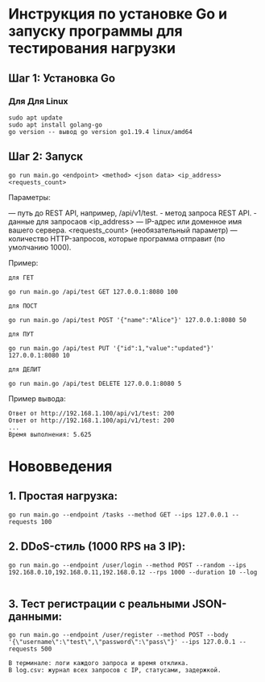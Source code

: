 # Инструкция по установке Go и запуску программы для тестирования нагрузки

## Шаг 1: Установка Go

### Для Для Linux

```
sudo apt update
sudo apt install golang-go
go version -- вывод go version go1.19.4 linux/amd64

```

## Шаг 2: Запуск
```
go run main.go <endpoint> <method> <json data> <ip_address> <requests_count> 

```

Параметры:

<endpoint> — путь до REST API, например, /api/v1/test.
<method> - метод запроса REST API.
<json data> - данные для запросаов
<ip_address> — IP-адрес или доменное имя вашего сервера.
<requests_count> (необязательный параметр) — количество HTTP-запросов, которые программа отправит (по умолчанию 1000).


Пример:
```
для ГЕТ

go run main.go /api/test GET 127.0.0.1:8080 100

для ПОСТ

go run main.go /api/test POST '{"name":"Alice"}' 127.0.0.1:8080 50

для ПУТ

go run main.go /api/test PUT '{"id":1,"value":"updated"}' 127.0.0.1:8080 10

для ДЕЛИТ

go run main.go /api/test DELETE 127.0.0.1:8080 5
```


Пример вывода:
```
Ответ от http://192.168.1.100/api/v1/test: 200
Ответ от http://192.168.1.100/api/v1/test: 200
...
Время выполнения: 5.625
```

# Нововведения

## 1. Простая нагрузка:
```
go run main.go --endpoint /tasks --method GET --ips 127.0.0.1 --requests 100

```

## 2. DDoS-стиль (1000 RPS на 3 IP):
```
go run main.go --endpoint /user/login --method POST --random --ips 192.168.0.10,192.168.0.11,192.168.0.12 --rps 1000 --duration 10 --log


```

## 3. Тест регистрации с реальными JSON-данными:
```
go run main.go --endpoint /user/register --method POST --body '{\"username\":\"test\",\"password\":\"pass\"}' --ips 127.0.0.1 --requests 500

```

```
В терминале: логи каждого запроса и время отклика.
В log.csv: журнал всех запросов с IP, статусами, задержкой.
``` 
